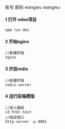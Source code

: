 账号 密码
wangwu 
wangwu

#### 1 打开 ndoe项目 
```
npm run dev
```

#### 2 开始nginx 
```
//新建终端
nginx
```

#### 3 开启redis 
```
//新建终端
redis-server
```

#### 4 运行前端模版
```
//进入模版
cd html-test
//指定端口
http-server -p 8001
```